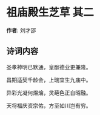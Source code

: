 # 祖庙殿生芝草  其二

**作者**: 刘才邵

## 诗词内容

圣孝神明已默通，皇猷德业更兼隆。

昌期适契千龄会，上瑞宜生九庙中。

异彩光凝何煜爚，灵葩色正自昭融。

天将福庆资宗佑，方至如川岂有穷。


